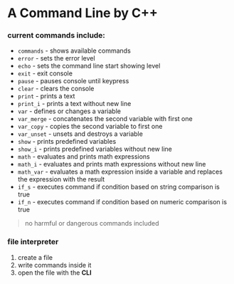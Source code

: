 # A Command Line by C++

### current commands include:

+ `commands` - shows available commands
+ `error` - sets the error level
+ `echo` - sets the command line start showing level
+ `exit` - exit console
+ `pause` - pauses console until keypress
+ `clear` - clears the console
+ `print` - prints a text
+ `print_i` - prints a text without new line
+ `var` - defines or changes a variable
+ `var_merge` - concatenates the second variable with first one
+ `var_copy` - copies the second variable to first one
+ `var_unset` - unsets and destroys a variable
+ `show` - prints predefined variables
+ `show_i` - prints predefined variables without new line
+ `math` - evaluates and prints math expressions
+ `math_i` - evaluates and prints math expressions without new line
+ `math_var` - evaluates a math expression inside a variable and replaces the expression with the result
+ `if_s` - executes command if condition based on string comparison is true
+ `if_n` - executes command if condition based on numeric comparison is true

> no harmful or dangerous commands included

### file interpreter

1. create a file
2. write commands inside it
3. open the file with the **CLI**
